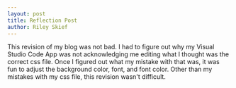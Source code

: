 ```yaml
---
layout: post
title: Reflection Post
author: Riley Skief
---
```



This revision of my blog was not bad. I had to figure out why my Visual Studio Code App was not acknowledging me editing what I thought was the correct css file. Once I figured out what my mistake with that was, it was fun to adjust the background color, font, and font color. Other than my mistakes with my css file, this revision wasn't difficult.


